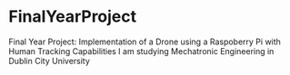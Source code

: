 # FinalYearProject
Final Year Project: Implementation of a Drone using a Raspoberry Pi with Human Tracking Capabilities
I am studying Mechatronic Engineering in Dublin City University
